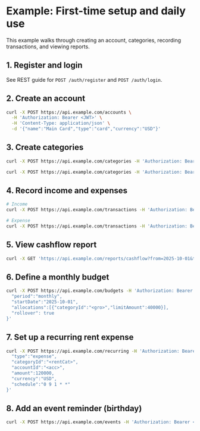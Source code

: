 # Example: First-time setup and daily use

This example walks through creating an account, categories, recording transactions, and viewing reports.

## 1. Register and login
See REST guide for `POST /auth/register` and `POST /auth/login`.

## 2. Create an account
```bash
curl -X POST https://api.example.com/accounts \
  -H 'Authorization: Bearer <JWT>' \
  -H 'Content-Type: application/json' \
  -d '{"name":"Main Card","type":"card","currency":"USD"}'
```

## 3. Create categories
```bash
curl -X POST https://api.example.com/categories -H 'Authorization: Bearer <JWT>' -H 'Content-Type: application/json' -d '{"name":"Salary","type":"income"}'

curl -X POST https://api.example.com/categories -H 'Authorization: Bearer <JWT>' -H 'Content-Type: application/json' -d '{"name":"Groceries","type":"expense"}'
```

## 4. Record income and expenses
```bash
# Income
curl -X POST https://api.example.com/transactions -H 'Authorization: Bearer <JWT>' -H 'Content-Type: application/json' -d '{"type":"income","accountId":"<acc>","categoryId":"<sal>","amount":350000,"currency":"USD","occurredAt":"2025-10-01T09:00:00Z","notes":"October salary"}'

# Expense
curl -X POST https://api.example.com/transactions -H 'Authorization: Bearer <JWT>' -H 'Content-Type: application/json' -d '{"type":"expense","accountId":"<acc>","categoryId":"<gro>","amount":8200,"currency":"USD","occurredAt":"2025-10-02T18:30:00Z","notes":"Grocery run"}'
```

## 5. View cashflow report
```bash
curl -X GET 'https://api.example.com/reports/cashflow?from=2025-10-01&to=2025-10-31' -H 'Authorization: Bearer <JWT>'
```

## 6. Define a monthly budget
```bash
curl -X POST https://api.example.com/budgets -H 'Authorization: Bearer <JWT>' -H 'Content-Type: application/json' -d '{
  "period":"monthly",
  "startDate":"2025-10-01",
  "allocations":[{"categoryId":"<gro>","limitAmount":40000}],
  "rollover": true
}'
```

## 7. Set up a recurring rent expense
```bash
curl -X POST https://api.example.com/recurring -H 'Authorization: Bearer <JWT>' -H 'Content-Type: application/json' -d '{
  "type":"expense",
  "categoryId":"<rentCat>",
  "accountId":"<acc>",
  "amount":120000,
  "currency":"USD",
  "schedule":"0 9 1 * *"  
}'
```

## 8. Add an event reminder (birthday)
```bash
curl -X POST https://api.example.com/events -H 'Authorization: Bearer <JWT>' -H 'Content-Type: application/json' -d '{"name":"Sister birthday","date":"2025-12-10","expectedSpendAmount":5000}'
```
